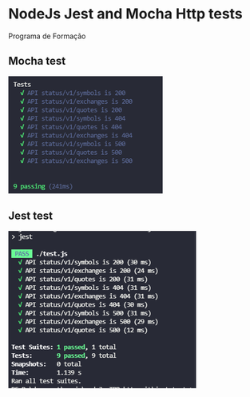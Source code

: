 # NodeJs Jest and Mocha Http tests
Programa de Formação
## Mocha test
![Mocha test](./imgmochatst.PNG)
## Jest test
![Jest test](./imgjesttst.PNG)
